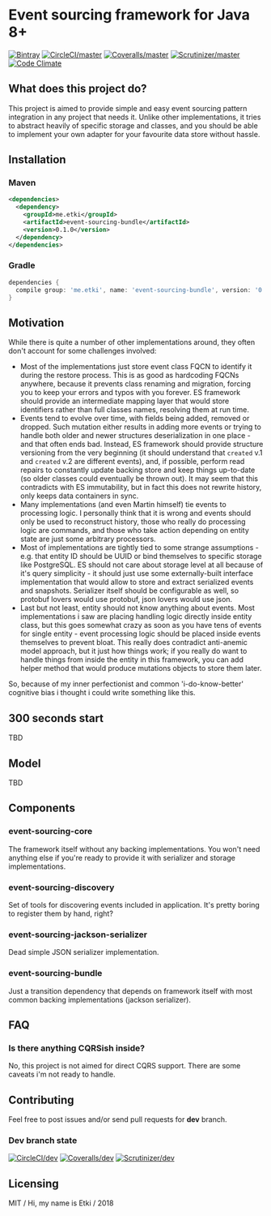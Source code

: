 # Event sourcing framework for Java 8+

[![Bintray](https://img.shields.io/bintray/v/etki/maven/event-sourcing.svg?style=flat-square)](https://bintray.com/etki/maven/event-sourcing)
[![CircleCI/master](https://img.shields.io/circleci/project/github/etki/java-event-sourcing/master.svg?style=flat-square)](https://circleci.com/gh/etki/java-event-sourcing/tree/master)
[![Coveralls/master](https://img.shields.io/coveralls/github/etki/java-event-sourcing/master.svg?style=flat-square)](https://coveralls.io/github/etki/java-event-sourcing?branch=master)
[![Scrutinizer/master](https://img.shields.io/scrutinizer/g/etki/java-event-sourcing/master.svg?style=flat-square)](https://scrutinizer-ci.com/g/etki/java-event-sourcing/?branch=master)
[![Code Climate](https://img.shields.io/codeclimate/github/etki/java-event-sourcing.svg?style=flat-square)](https://codeclimate.com/github/etki/java-event-sourcing)

## What does this project do?

This project is aimed to provide simple and easy event sourcing pattern
integration in any project that needs it. Unlike other implementations,
it tries to abstract heavily of specific storage and classes, and you 
should be able to implement your own adapter for your favourite data
store without hassle.

## Installation

### Maven

```xml
<dependencies>
  <dependency>
    <groupId>me.etki</groupId>
    <artifactId>event-sourcing-bundle</artifactId>
    <version>0.1.0</version>  
  </dependency>
</dependencies>
```

### Gradle

```groovy
dependencies {
  compile group: 'me.etki', name: 'event-sourcing-bundle', version: '0.1.0'
}
```

## Motivation

While there is quite a number of other implementations around, they 
often don't account for some challenges involved:

- Most of the implementations just store event class FQCN to identify
it during the restore process. This is as good as hardcoding FQCNs 
anywhere, because it prevents class renaming and migration, forcing you
to keep your errors and typos with you forever. ES framework should 
provide an intermediate mapping layer that would store identifiers
rather than full classes names, resolving them at run time.
- Events tend to evolve over time, with fields being added, removed or 
dropped. Such mutation either results in adding more events or trying 
to handle both older and newer structures deserialization in one 
place - and that often ends bad. Instead, ES framework should provide
structure versioning from the very beginning (it should understand that
`created` v.1 and `created` v.2 are different events), and, if 
possible, perform read repairs to constantly update backing store and 
keep things up-to-date (so older classes could eventually be thrown 
out). It may seem that this contradicts with ES immutability, but in 
fact this does not rewrite history, only keeps data containers in sync.
- Many implementations (and even Martin himself) tie events to 
processing logic. I personally think that it is wrong and events should
only be used to reconstruct history, those who really do processing 
logic are commands, and those who take action depending on entity state
are just some arbitrary processors.
- Most of implementations are tightly tied to some strange 
assumptions - e.g. that entity ID should be UUID or bind themselves to
specific storage like PostgreSQL. ES should not care about storage 
level at all because of it's query simplicity - it should just use some
externally-built interface implementation that would allow to store and
extract serialized events and snapshots. Serializer itself should be
configurable as well, so protobuf lovers would use protobuf, json 
lovers would use json.
- Last but not least, entity should not know anything about events. 
Most implementations i saw are placing handling logic directly inside
entity class, but this goes somewhat crazy as soon as you have tens of 
events for single entity - event processing logic should be placed 
inside events themselves to prevent bloat. This really does contradict
anti-anemic model approach, but it just how things work; if you really
do want to handle things from inside the entity in this framework, you 
can add helper method that would produce mutations objects to store
them later.

So, because of my inner perfectionist and common 'i-do-know-better' 
cognitive bias i thought i could write something like this.

## 300 seconds start

TBD

## Model

TBD

## Components

### event-sourcing-core

The framework itself without any backing implementations. You won't 
need anything else if you're ready to provide it with serializer and
storage implementations.

### event-sourcing-discovery

Set of tools for discovering events included in application. It's 
pretty boring to register them by hand, right?

### event-sourcing-jackson-serializer

Dead simple JSON serializer implementation.

### event-sourcing-bundle

Just a transition dependency that depends on framework itself with most
common backing implementations (jackson serializer).

## FAQ

### Is there anything CQRSish inside?

No, this project is not aimed for direct CQRS support. There are some 
caveats i'm not ready to handle.

## Contributing

Feel free to post issues and/or send pull requests for **dev** branch.

### Dev branch state

[![CircleCI/dev](https://img.shields.io/circleci/project/github/etki/java-event-sourcing/dev.svg?style=flat-square)](https://circleci.com/gh/etki/java-event-sourcing/tree/dev)
[![Coveralls/dev](https://img.shields.io/coveralls/github/etki/java-event-sourcing/dev.svg?style=flat-square)](https://coveralls.io/github/etki/java-event-sourcing?branch=dev)
[![Scrutinizer/dev](https://img.shields.io/scrutinizer/g/etki/java-event-sourcing/dev.svg?style=flat-square)](https://scrutinizer-ci.com/g/etki/java-event-sourcing/?branch=dev)

## Licensing

MIT / Hi, my name is Etki / 2018
